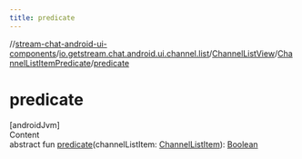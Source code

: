 ```yaml
---
title: predicate
---
```

//[stream-chat-android-ui-components](../../../../index.md)/[io.getstream.chat.android.ui.channel.list](../../index.md)/[ChannelListView](../index.md)/[ChannelListItemPredicate](index.md)/[predicate](predicate.md)



# predicate  
[androidJvm]  
Content  
abstract fun [predicate](predicate.md)(channelListItem: [ChannelListItem](../../../io.getstream.chat.android.ui.channel.list.adapter/ChannelListItem/index.md)): [Boolean](https://kotlinlang.org/api/latest/jvm/stdlib/kotlin/-boolean/index.html)  



